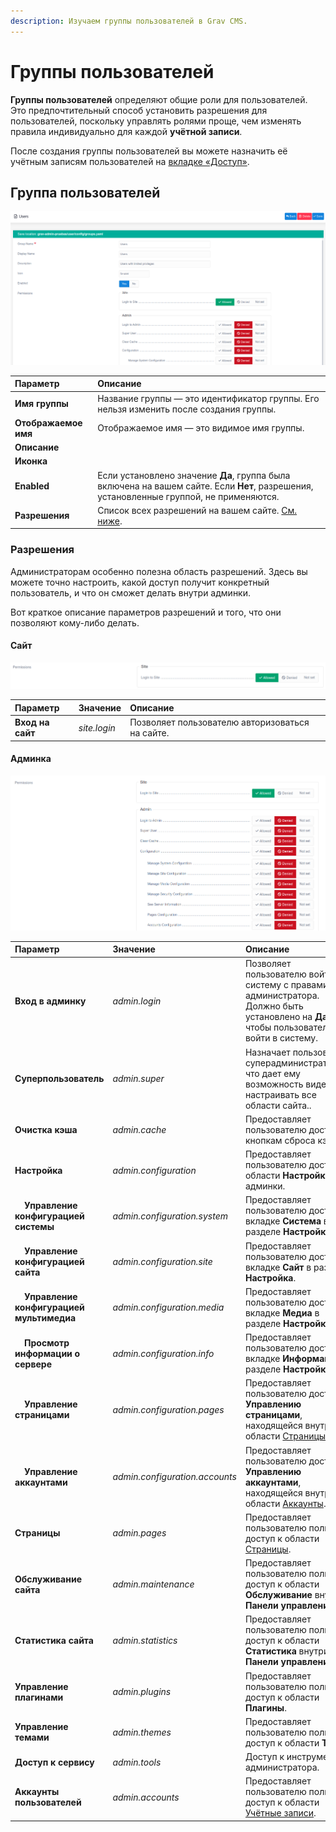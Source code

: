 ```yaml
---
description: Изучаем группы пользователей в Grav CMS.
---
```


# Группы пользователей

**Группы пользователей** определяют общие роли для пользователей. Это предпочтительный способ установить разрешения для пользователей, поскольку управлять ролями проще, чем изменять правила индивидуально для каждой **учётной записи**.

После создания группы пользователей вы можете назначить её учётным записям пользователей на [вкладке «Доступ»](../users/#vkladka-dostupa).

## Группа пользователей

![Редактирование группы](accounts-groups2.png)

| Параметр                      | Описание    |
| :-----                        | :-----      |
| **Имя группы** | Название группы — это идентификатор группы. Его нельзя изменить после создания группы. |
| **Отображаемое имя** | Отображаемое имя — это видимое имя группы. |
| **Описание** |  |
| **Иконка** |  |
| **Enabled** | Если установлено значение **Да**, группа была включена на вашем сайте. Если **Нет**, разрешения, установленные группой, не применяются. |
| **Разрешения** | Список всех разрешений на вашем сайте. [См. ниже](#razresheniia). |

### Разрешения

Администраторам особенно полезна область разрешений. Здесь вы можете точно настроить, какой доступ получит конкретный пользователь, и что он сможет делать внутри админки.

Вот краткое описание параметров разрешений и того, что они позволяют кому-либо делать.

#### Сайт

![Разрешения сайта](accounts-groups3.png)

| Параметр                              | Значение                      | Описание                                                          |
| :-----                                | :-----                        | :-----                                                            |
| **Вход на сайт**                      | *site.login*                  | Позволяет пользователю авторизоваться на сайте.                   |

#### Админка

![Разрешения админки](accounts-groups3b.png)

| Параметр                              | Значение                      | Описание                                                          |
| :-----                                | :-----                        | :-----                                                            |
| **Вход в админку**                    | *admin.login*                 | Позволяет пользователю войти в систему с правами администратора. Должно быть установлено на **Да**, чтобы пользователь мог войти в систему. |
| **Суперпользователь**                        | *admin.super*                 | Назначает пользователя суперадминистратором, что дает ему возможность видеть и настраивать все области сайта.. |
| **Очистка кэша**                       | *admin.cache*                 | Предоставляет пользователю доступ к кнопкам сброса кэша.                |
| **Настройка**                     | *admin.configuration*         | Предоставляет пользователю доступ к области **Настройка** админки. |
| &nbsp; &nbsp; **Управление конфигурацией системы** | *admin.configuration.system* | Предоставляет пользователю доступ к вкладке **Система** в разделе **Настройка**.             |
| &nbsp; &nbsp; **Управление конфигурацией сайта**  | *admin.configuration.site*    | Предоставляет пользователю доступ к вкладке **Сайт** в разделе **Настройка**.               |
| &nbsp; &nbsp; **Управление конфигурацией мультимедиа** | *admin.configuration.media*   | Предоставляет пользователю доступ к вкладке **Медиа** в разделе **Настройка**.              |
| &nbsp; &nbsp; **Просмотр информации о сервере** | *admin.configuration.info* | Предоставляет пользователю доступ к вкладке **Информация** в разделе **Настройка**.               |
| &nbsp; &nbsp; **Управление страницами** | *admin.configuration.pages*   | Предоставляет пользователю доступ к **Управлению страницами**, находящейся внутри области [Страницы](../../page/configuration).  |
| &nbsp; &nbsp; **Управление аккаунтами** | *admin.configuration.accounts*   | Предоставляет пользователю доступ к **Управлению аккаунтами**, находящейся внутри области [Аккаунты](../configuration).  |
| **Страницы**                             | *admin.pages*                 | Предоставляет пользователю полный доступ к области [Страницы](../../page).    |
| **Обслуживание сайта**                  | *admin.maintenance*           | Предоставляет пользователю полный доступ к области **Обслуживание** внутри **Панели управления**.                              |
| **Статистика сайта**                   | *admin.statistics*            | Предоставляет пользователю полный доступ к области **Статистика** внутри **Панели управления**.                               |
| **Управление плагинами**                    | *admin.plugins*               | Предоставляет пользователю полный доступ к области **Плагины**.                                                      |
| **Управление темами**                     | *admin.themes*                | Предоставляет пользователю полный доступ к области **Темы**.                                                       |
| **Доступ к сервису**                   | *admin.tools*                 | Доступ к инструментам администратора. |
| **Аккаунты пользователей**                     | *admin.accounts*              | Предоставляет пользователю полный доступ к области [Учётные записи](../accounts).    |


